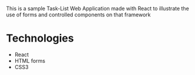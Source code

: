 This is a sample Task-List Web Application made with React to illustrate the use of forms and controlled components on that framework

Technologies
======
- React
- HTML forms
- CSS3
